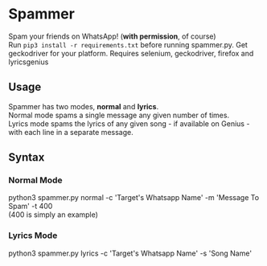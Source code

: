 # Spammer
Spam your friends on WhatsApp! (**with permission**, of course)        
Run `pip3 install -r requirements.txt` before running spammer.py.
Get geckodriver for your platform.
Requires selenium, geckodriver, firefox and lyricsgenius        

## Usage 

Spammer has two modes, **normal** and **lyrics**.    
Normal mode spams a single message any given number of times.     
Lyrics mode spams the lyrics of any given song - if available on Genius - with each line in a separate message.   

## Syntax

### Normal Mode
python3 spammer.py normal -c 'Target's Whatsapp Name' -m 'Message To Spam' -t 400           
(400 is simply an example)

### Lyrics Mode
python3 spammer.py lyrics -c 'Target's Whatsapp Name' -s 'Song Name'

